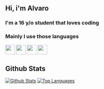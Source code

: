 ## Hi, i'm Alvaro
### I'm a 16 y/o student that loves coding

### Mainly I use those languages
<code><img height="30" src="https://raw.githubusercontent.com/AlvaroMS25/AlvaroMS_25/master/assets/rust.png"/></code>
<code><img height="30" src="https://raw.githubusercontent.com/AlvaroMS25/AlvaroMS_25/master/assets/python.png"></code>
<code><img height="30" src="https://raw.githubusercontent.com/AlvaroMS25/AlvaroMS_25/master/assets/typescript.png"></code>
<code><img height="30" src="https://raw.githubusercontent.com/AlvaroMS25/AlvaroMS_25/master/assets/javascript.png"></code>

## Github Stats

[![Github Stats](https://github-readme-stats.vercel.app/api?username=AlvaroMS25&show_icons=true&theme=tokyonight)](https://github.com/AlvaroMS25)
[![Top Languages](https://github-readme-stats.vercel.app/api/top-langs/?username=AlvaroMS25&theme=tokyonight&layout=compact)](https://github.com/AlvaroMS25)
